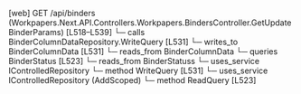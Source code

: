 [web] GET /api/binders  (Workpapers.Next.API.Controllers.Workpapers.BindersController.GetUpdateBinderParams)  [L518–L539]
  └─ calls BinderColumnDataRepository.WriteQuery [L531]
  └─ writes_to BinderColumnData [L531]
    └─ reads_from BinderColumnData
  └─ queries BinderStatus [L523]
    └─ reads_from BinderStatuss
  └─ uses_service IControlledRepository<BinderColumnData>
    └─ method WriteQuery [L531]
  └─ uses_service IControlledRepository<BinderStatus> (AddScoped)
    └─ method ReadQuery [L523]

